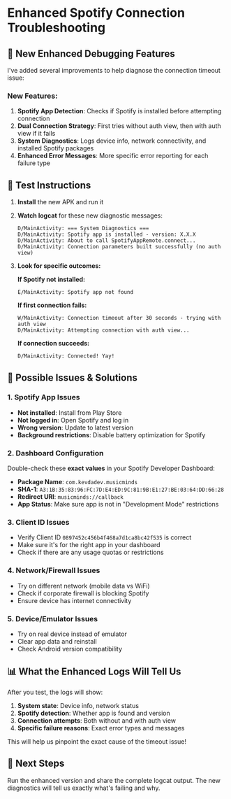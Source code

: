 # Enhanced Spotify Connection Troubleshooting

## 🔧 New Enhanced Debugging Features

I've added several improvements to help diagnose the connection timeout issue:

### **New Features:**
1. **Spotify App Detection**: Checks if Spotify is installed before attempting connection
2. **Dual Connection Strategy**: First tries without auth view, then with auth view if it fails
3. **System Diagnostics**: Logs device info, network connectivity, and installed Spotify packages
4. **Enhanced Error Messages**: More specific error reporting for each failure type

## 🧪 **Test Instructions**

1. **Install** the new APK and run it
2. **Watch logcat** for these new diagnostic messages:
   ```
   D/MainActivity: === System Diagnostics ===
   D/MainActivity: Spotify app is installed - version: X.X.X
   D/MainActivity: About to call SpotifyAppRemote.connect...
   D/MainActivity: Connection parameters built successfully (no auth view)
   ```

3. **Look for specific outcomes:**

   **If Spotify not installed:**
   ```
   E/MainActivity: Spotify app not found
   ```

   **If first connection fails:**
   ```
   W/MainActivity: Connection timeout after 30 seconds - trying with auth view
   D/MainActivity: Attempting connection with auth view...
   ```

   **If connection succeeds:**
   ```
   D/MainActivity: Connected! Yay!
   ```

## 🎯 **Possible Issues & Solutions**

### **1. Spotify App Issues**
- **Not installed**: Install from Play Store
- **Not logged in**: Open Spotify and log in
- **Wrong version**: Update to latest version
- **Background restrictions**: Disable battery optimization for Spotify

### **2. Dashboard Configuration**
Double-check these **exact values** in your Spotify Developer Dashboard:
- **Package Name**: `com.kevdadev.musicminds`
- **SHA-1**: `A3:1B:35:83:96:FC:7D:E4:ED:9C:81:9B:E1:27:BE:03:64:DD:66:28`
- **Redirect URI**: `musicminds://callback`
- **App Status**: Make sure app is not in "Development Mode" restrictions

### **3. Client ID Issues**
- Verify Client ID `0897452c456b4f468a7d1ca8bc42f535` is correct
- Make sure it's for the right app in your dashboard
- Check if there are any usage quotas or restrictions

### **4. Network/Firewall Issues**
- Try on different network (mobile data vs WiFi)
- Check if corporate firewall is blocking Spotify
- Ensure device has internet connectivity

### **5. Device/Emulator Issues**
- Try on real device instead of emulator
- Clear app data and reinstall
- Check Android version compatibility

## 📊 **What the Enhanced Logs Will Tell Us**

After you test, the logs will show:
1. **System state**: Device info, network status
2. **Spotify detection**: Whether app is found and version
3. **Connection attempts**: Both without and with auth view
4. **Specific failure reasons**: Exact error types and messages

This will help us pinpoint the exact cause of the timeout issue!

## 🚀 **Next Steps**

Run the enhanced version and share the complete logcat output. The new diagnostics will tell us exactly what's failing and why.